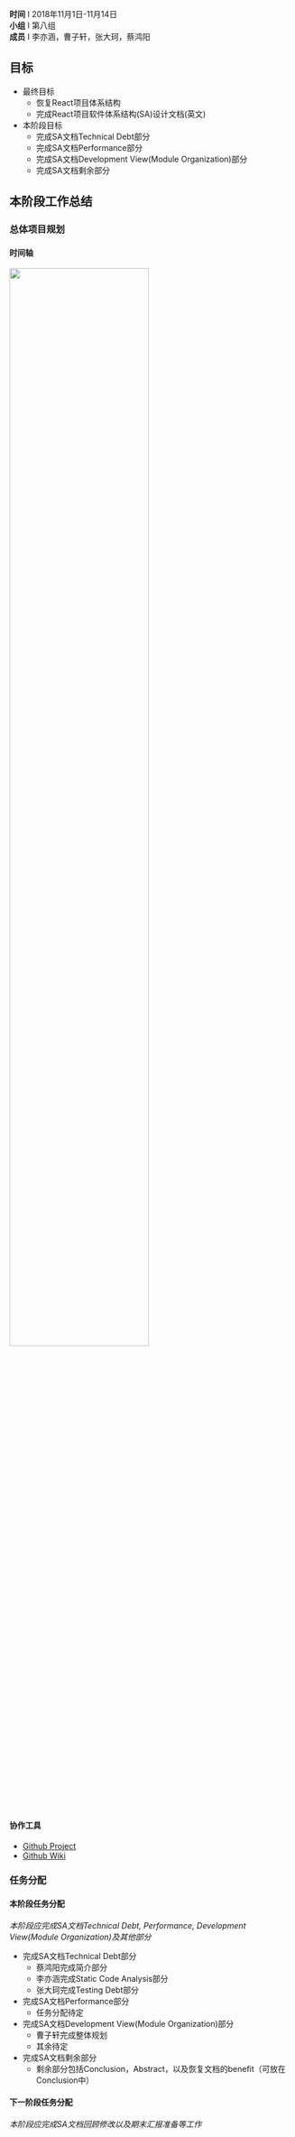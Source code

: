  **时间** I 2018年11月1日-11月14日  
 **小组** I 第八组  
 **成员** I 李亦涵，曹子轩，张大珂，蔡鸿阳    

## 目标  

- 最终目标  
  - 恢复React项目体系结构   
  - 完成React项目软件体系结构(SA)设计文档(英文)  
- 本阶段目标      
  - 完成SA文档Technical Debt部分  
  - 完成SA文档Performance部分 
  - 完成SA文档Development View(Module Organization)部分  
  - 完成SA文档剩余部分

## 本阶段工作总结  

### 总体项目规划  

#### 时间轴  

<img src="https://ws4.sinaimg.cn/large/006tNbRwly1fvkcmh22yfj316a0x40zd.jpg" width="70%" />   

#### 协作工具  

- [Github Project](https://github.com/liyihann/react/projects/2)  
- [Github Wiki](https://github.com/liyihann/react/wiki)     

### 任务分配  

#### 本阶段任务分配  

*本阶段应完成SA文档Technical Debt, Performance, Development View(Module Organization)及其他部分*   

- 完成SA文档Technical Debt部分
  - 蔡鸿阳完成简介部分 
  - 李亦涵完成Static Code Analysis部分  
  - 张大珂完成Testing Debt部分   
- 完成SA文档Performance部分
  - 任务分配待定
- 完成SA文档Development View(Module Organization)部分
  - 曹子轩完成整体规划
  - 其余待定
- 完成SA文档剩余部分
  - 剩余部分包括Conclusion，Abstract，以及恢复文档的benefit（可放在Conclusion中）

#### 下一阶段任务分配  

*本阶段应完成SA文档回顾修改以及期末汇报准备等工作*    